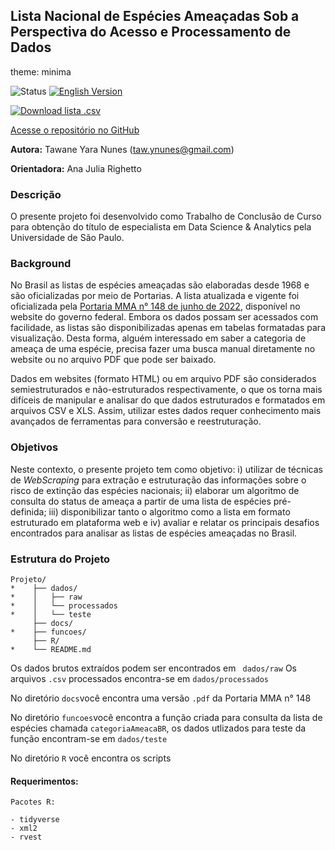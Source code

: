 ## Lista Nacional de Espécies Ameaçadas Sob a Perspectiva do Acesso e Processamento de Dados

theme: minima

![Status](https://img.shields.io/badge/Status-Em%20andamento-green)  [![English Version](https://img.shields.io/badge/English%20Version-Here!-9cf)](README.en.md)

[![Download lista .csv](https://img.shields.io/badge/Download%20da%20lista%20em%20.csv-Clique%20aqui!-important)](dados/processados/lista_especies_ameacadas_P148.csv) 

[Acesse o repositório no GitHub](https://github.com/tawnunes/categoria-ameaca-BR)


**Autora:** Tawane Yara Nunes (taw.ynunes@gmail.com)           

**Orientadora:** Ana Julia Righetto


### Descrição

O presente projeto foi desenvolvido como Trabalho de Conclusão de Curso para obtenção do título de especialista em Data Science & Analytics pela Universidade de São Paulo.


### Background

No Brasil as listas de espécies ameaçadas são elaboradas desde 1968 e são oficializadas por meio de Portarias. A lista atualizada e vigente foi oficializada pela [Portaria MMA n° 148 de junho de 2022](https://www.in.gov.br/en/web/dou/-/portaria-mma-n-148-de-7-de-junho-de-2022-406272733), disponível no website do governo federal. Embora os dados possam ser acessados com facilidade, as listas são disponibilizadas apenas em tabelas formatadas para visualização. Desta forma, alguém interessado em saber a categoria de ameaça de uma espécie, precisa fazer uma busca manual diretamente no website ou no arquivo PDF que pode ser baixado.

Dados em websites (formato HTML) ou em arquivo PDF são considerados semiestruturados e não-estruturados respectivamente, o que os torna mais difíceis de manipular e analisar do que dados estruturados e formatados em arquivos CSV e XLS. Assim, utilizar estes dados requer conhecimento mais avançados de ferramentas para conversão e reestruturação.

### Objetivos

Neste contexto, o presente projeto tem como objetivo: i) utilizar de técnicas de *WebScraping* para extração e estruturação das informações sobre o risco de extinção das espécies nacionais; ii) elaborar um algoritmo de consulta do status de ameaça a partir de uma lista de espécies pré-definida; iii) disponibilizar tanto o algoritmo como a lista em formato estruturado em plataforma web e iv) avaliar e relatar os principais desafios encontrados para analisar as listas de espécies ameaçadas no Brasil.

### Estrutura do Projeto

```
Projeto/
*    ├── dados/
*    │   ├── raw
*    │   └── processados
*    │   └── teste
     ├── docs/
*    ├── funcoes/
     ├── R/
*    └── README.md
```

Os dados brutos extraídos podem ser encontrados em ``` dados/raw```
Os arquivos ```.csv``` processados encontra-se em ```dados/processados```

No diretório ```docs```você encontra uma versão ```.pdf``` da Portaria MMA n° 148

No diretório ```funcoes```você encontra a função criada para consulta da lista de espécies
chamada ```categoriaAmeacaBR```, os dados utlizados para teste da função encontram-se em ```dados/teste```

No diretório ```R``` você encontra os scripts


#### Requerimentos:

```
Pacotes R:

- tidyverse
- xml2
- rvest
```
